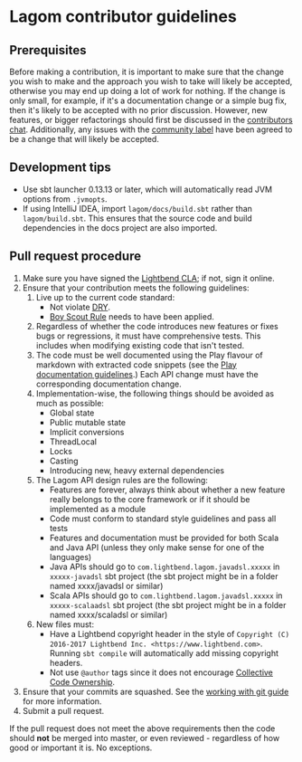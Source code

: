 <!--- Copyright (C) 2016-2017 Lightbend Inc. <https://www.lightbend.com> -->
# Lagom contributor guidelines

## Prerequisites

Before making a contribution, it is important to make sure that the change you wish to make and the approach you wish to take will likely be accepted, otherwise you may end up doing a lot of work for nothing.  If the change is only small, for example, if it's a documentation change or a simple bug fix, then it's likely to be accepted with no prior discussion.  However, new features, or bigger refactorings should first be discussed in the [contributors chat](https://gitter.im/lagom/contributors).  Additionally, any issues with the [community label](https://github.com/lagom/lagom/labels/community) have been agreed to be a change that will likely be accepted.

## Development tips

- Use sbt launcher 0.13.13 or later, which will automatically read JVM options from `.jvmopts`.
- If using IntelliJ IDEA, import `lagom/docs/build.sbt` rather than `lagom/build.sbt`. This ensures that the source code and build dependencies in the docs project are also imported.

## Pull request procedure

1. Make sure you have signed the [Lightbend CLA](https://www.lightbend.com/contribute/cla); if not, sign it online.
2. Ensure that your contribution meets the following guidelines:
    1. Live up to the current code standard:
        - Not violate [DRY](http://programmer.97things.oreilly.com/wiki/index.php/Don%27t_Repeat_Yourself).
        - [Boy Scout Rule](http://programmer.97things.oreilly.com/wiki/index.php/The_Boy_Scout_Rule) needs to have been applied.
    2. Regardless of whether the code introduces new features or fixes bugs or regressions, it must have comprehensive tests.  This includes when modifying existing code that isn't tested.
    3. The code must be well documented using the Play flavour of markdown with extracted code snippets (see the [Play documentation guidelines](https://playframework.com/documentation/latest/Documentation).)  Each API change must have the corresponding documentation change.
    4. Implementation-wise, the following things should be avoided as much as possible:
        * Global state
        * Public mutable state
        * Implicit conversions
        * ThreadLocal
        * Locks
        * Casting
        * Introducing new, heavy external dependencies
    5. The Lagom API design rules are the following:
        * Features are forever, always think about whether a new feature really belongs to the core framework or if it should be implemented as a module
        * Code must conform to standard style guidelines and pass all tests
        * Features and documentation must be provided for both Scala and Java API (unless they only make sense for one of the languages)
        * Java APIs should go to `com.lightbend.lagom.javadsl.xxxxx` in `xxxxx-javadsl` sbt project (the sbt project might be in a folder named xxxx/javadsl or similar)
        * Scala APIs should go to `com.lightbend.lagom.javadsl.xxxxx` in `xxxxx-scalaadsl` sbt project (the sbt project might be in a folder named xxxx/scaladsl or similar)
    6. New files must:
        * Have a Lightbend copyright header in the style of ``Copyright (C) 2016-2017 Lightbend Inc. <https://www.lightbend.com>``. Running `sbt compile` will automatically add missing copyright headers.
        * Not use ``@author`` tags since it does not encourage [Collective Code Ownership](http://www.extremeprogramming.org/rules/collective.html).
3. Ensure that your commits are squashed.  See the [working with git guide](WorkingWithGit.md) for more information.
4. Submit a pull request.

If the pull request does not meet the above requirements then the code should **not** be merged into master, or even reviewed - regardless of how good or important it is. No exceptions.
